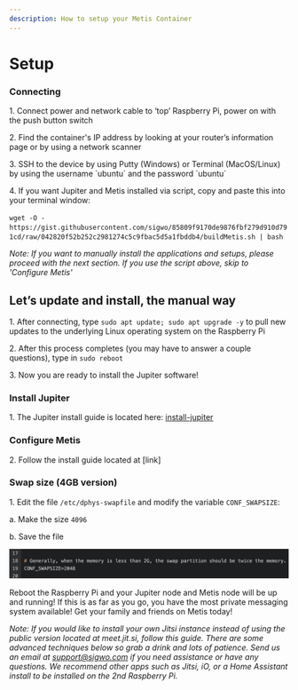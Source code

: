 ```yaml
---
description: How to setup your Metis Container
---
```


# Setup

### Connecting

1\.     Connect power and network cable to ‘top’ Raspberry Pi, power on with the push button switch

2\.     Find the container's IP address by looking at your router’s information page or by using a network scanner

3\.     SSH to the device by using Putty (Windows) or Terminal (MacOS/Linux) by using the username \`ubuntu\` and the password \`ubuntu\`

4\.     If you want Jupiter and Metis installed via script, copy and paste this into your terminal window:

`wget -O - https://gist.githubusercontent.com/sigwo/85809f9170de9876fbf279d910d791cd/raw/042820f52b252c2981274c5c9fbac5d5a1fbddb4/buildMetis.sh | bash`

_Note: If you want to manually install the applications and setups, please proceed with the next section. If you use the script above, skip to 'Configure Metis'_

## Let’s update and install, the manual way

1\.     After connecting, type `sudo apt update; sudo apt upgrade -y` to pull new updates to the underlying Linux operating system on the Raspberry Pi

2\.     After this process completes (you may have to answer a couple questions), type in `sudo reboot`

3\.     Now you are ready to install the Jupiter software!

### Install Jupiter

1\.     The Jupiter install guide is located here:  [install-jupiter](../../../how-to-guides/install-jupiter/ "mention")

### Configure Metis

2\.     Follow the install guide located at \[link]

### Swap size (4GB version)

1\.     Edit the file `/etc/dphys-swapfile` and modify the variable `CONF_SWAPSIZE`:

a.     Make the size `4096`

b.     Save the file

![Change 2048 to 4096](<../../../.gitbook/assets/Screen Shot 2022-02-16 at 11.00.44 PM.png>)

Reboot the Raspberry Pi and your Jupiter node and Metis node will be up and running! If this is as far as you go, you have the most private messaging system available! Get your family and friends on Metis today!

_Note: If you would like to install your own Jitsi instance instead of using the public version located at meet.jit.si, follow this guide. There are some advanced techniques below so grab a drink and lots of patience. Send us an email at_ [_support@sigwo.com_](mailto:support@sigwo.com) _if you need assistance or have any questions. We recommend other apps such as Jitsi, iO, or a Home Assistant install to be installed on the 2nd Raspberry Pi._
